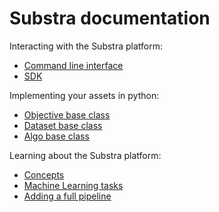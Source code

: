 # Substra documentation

Interacting with the Substra platform:

- [Command line interface](./cli.md)
- [SDK](./sdk.md)

Implementing your assets in python:

- [Objective base class](https://github.com/SubstraFoundation/substratools/blob/dev/docs/api.md#metrics)
- [Dataset base class](https://github.com/SubstraFoundation/substratools/blob/dev/docs/api.md#opener)
- [Algo base class](https://github.com/SubstraFoundation/substratools/blob/dev/docs/api.md#algo)

Learning about the Substra platform:

- [Concepts](./concepts.md)
- [Machine Learning tasks](./ml_tasks.md)
- [Adding a full pipeline](./full_pipeline_workflow.md)
